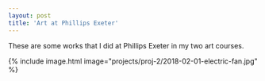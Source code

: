 ```yaml
---
layout: post
title: 'Art at Phillips Exeter'
---
```


These are some works that I did at Phillips Exeter in my two art courses.

{% include image.html image="projects/proj-2/2018-02-01-electric-fan.jpg" %}
